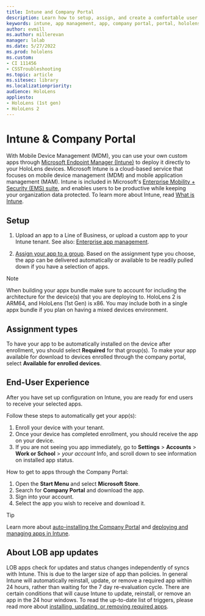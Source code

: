 ```yaml
---
title: Intune and Company Portal
description: Learn how to setup, assign, and create a comfortable user experience with Intune, mobile device management, and the company portal.
keywords: intune, app management, app, company portal, portal, hololens
author: evmill
ms.author: millerevan
manager: lolab
ms.date: 5/27/2022
ms.prod: hololens
ms.custom: 
- CI 111456
- CSSTroubleshooting
ms.topic: article
ms.sitesec: library
ms.localizationpriority:
audience: HoloLens
appliesto:
- HoloLens (1st gen)
- HoloLens 2
---
```


# Intune & Company Portal

With Mobile Device Management (MDM), you can use your own custom apps through [Microsoft Endpoint Manager (Intune)](/intune/windows-holographic-for-business) to deploy it directly to your HoloLens devices. Microsoft Intune is a cloud-based service that focuses on mobile device management (MDM) and mobile application management (MAM). Intune is included in Microsoft's [Enterprise Mobility + Security (EMS) suite](https://www.microsoft.com/microsoft-365/enterprise-mobility-security), and enables users to be productive while keeping your organization data protected. To learn more about Intune, read [What is Intune](/mem/intune/fundamentals/what-is-intune).

## Setup

1. Upload an app to a Line of Business, or upload a custom app to your Intune tenant. See also: [Enterprise app management](/windows/client-management/mdm/enterprise-app-management).

2. [Assign your app to a group](/mem/intune/apps/apps-deploy). Based on the assignment type you choose, the app can be delivered automatically or available to be readily pulled down if you have a selection of apps.

> [!NOTE]
> When building your appx bundle make sure to account for including the architecture for the device(s) that you are deploying to. HoloLens 2 is ARM64, and HoloLens (1st Gen) is x86. You may include both in a single appx bundle if you plan on having a mixed devices environment.

## Assignment types

To have your app to be automatically installed on the device after enrollment, you should select **Required** for that group(s).
To make your app available for download to devices enrolled through the company portal, select **Available for enrolled devices**.

## End-User Experience

After you have set up configuration on Intune, you are ready for end users to receive your selected apps.

Follow these steps to automatically get your app(s):

1. Enroll your device with your tenant.
2. Once your device has completed enrollment, you should receive the app on your device.
3. If you are not seeing you app immediately, go to **Settings** > **Accounts** > **Work or School** > *your account* Info, and scroll down to see information on installed app status.

How to get to apps through the Company Portal:

1. Open the **Start Menu** and select **Microsoft Store**.
2. Search for **Company Portal** and download the app.
3. Sign into your account.
4. Select the app you wish to receive and download it.

> [!Tip]
> Learn more about [auto-installing the Company Portal](/mem/intune/apps/company-portal-app) and [deploying and managing apps in Intune](/mem/intune/fundamentals/windows-holographic-for-business#deploy-and-manage-apps).

## About LOB app updates

LOB apps check for updates and status changes independently of syncs with Intune. This is due to the larger size of app than policies. In general Intune will automatically reinstall, update, or remove a required app within 24 hours, rather than waiting for the 7 day re-evaluation cycle. There are certain conditions that will cause Intune to update, reinstall, or remove an app in the 24 hour windows. To read the up-to-date list of triggers, please read more about [installing, updating, or removing required apps](/mem/intune/apps/apps-add#installing-updating-or-removing-required-apps).